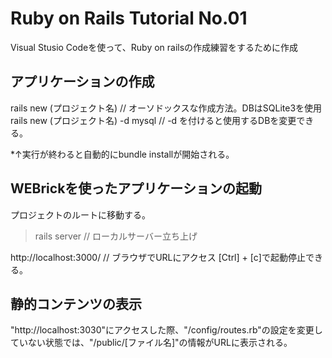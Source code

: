 # Ruby on Rails Tutorial No.01
Visual Stusio Codeを使って、Ruby on railsの作成練習をするために作成

## アプリケーションの作成
rails new (プロジェクト名)
// オーソドックスな作成方法。DBはSQLite3を使用
rails new (プロジェクト名) -d mysql
// -d を付けると使用するDBを変更できる。

*↑実行が終わると自動的にbundle installが開始される。

## WEBrickを使ったアプリケーションの起動
プロジェクトのルートに移動する。
>rails server    // ローカルサーバー立ち上げ

http://localhost:3000/   // ブラウザでURLにアクセス
[Ctrl] + [c]で起動停止できる。

## 静的コンテンツの表示
"http://localhost:3030"にアクセスした際、"/config/routes.rb"の設定を変更していない状態では、"/public/[ファイル名]"の情報がURLに表示される。